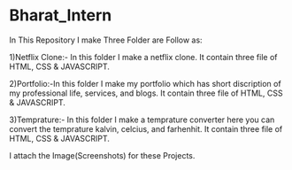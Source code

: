 # Bharat_Intern

In This Repository I make Three Folder are Follow as:

1)Netflix Clone:- In this folder I make a netflix clone. It contain three file of HTML, CSS & JAVASCRIPT.

2)Portfolio:-In this folder I make my portfolio which has short discription of my professional life, services, and blogs. It contain three file of HTML, CSS & JAVASCRIPT.

3)Temprature:- In this folder I make a temprature converter here you can convert the temprature kalvin, celcius, and farhenhit. It contain three file of HTML, CSS & JAVASCRIPT.

I attach the Image(Screenshots) for these Projects.
